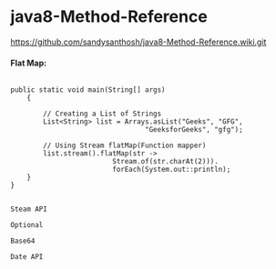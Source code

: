 # java8-Method-Reference

https://github.com/sandysanthosh/java8-Method-Reference.wiki.git


#### Flat Map:

```

public static void main(String[] args)
    {
  
        // Creating a List of Strings
        List<String> list = Arrays.asList("Geeks", "GFG",
                                 "GeeksforGeeks", "gfg");
  
        // Using Stream flatMap(Function mapper)
        list.stream().flatMap(str -> 
                         Stream.of(str.charAt(2))).
                         forEach(System.out::println);
    }
}

```

```

Steam API

Optional

Base64

Date API
````
